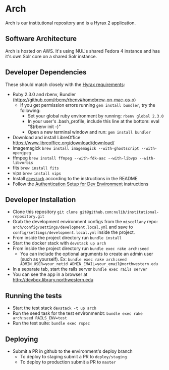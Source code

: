 # Arch
Arch is our institutional repository and is a Hyrax 2 application.

## Software Architecture
Arch is hosted on AWS. It's using NUL's shared Fedora 4 instance and has it's own Solr core on a shared Solr instance.

## Developer Dependencies

These should match closely with the [Hyrax requirements](https://github.com/projecthydra-labs/hyrax):
  * Ruby 2.3.0 and rbenv, Bundler (https://github.com/rbenv/rbenv#homebrew-on-mac-os-x)
    * If you get permission errors running `gem install bundler`, try the following:
      * Set your global ruby environment by running: `rbenv global 2.3.0`
      * In your user's .bash_profile, include this line at the bottom: eval "$(rbenv init -)"
      * Open a new terminal window and run: `gem install bundler`
  * Download and install LibreOffice https://www.libreoffice.org/download/download/
  * Imagemagick `brew install imagemagick --with-ghostscript --with-openjpeg`
  * ffmpeg `brew install ffmpeg --with-fdk-aac --with-libvpx --with-libvorbis`
  * fits `brew install fits`
  * vips `brew install vips`
  * Install [`devstack`](https://github.com/nulib/devstack) according to the instructions in the README
  * Follow the [Authentication Setup for Dev Environment](https://github.com/nulib/donut/wiki/Authentication-setup-for-dev-environment) instructions 

## Developer Installation

  * Clone this repository `git clone git@github.com:nulib/institutional-repository.git`
  * Grab the development environment configs from the `miscellany` repo: `arch/config/settings/development.local.yml` and save to `config/settings/development.local.yml` inside the project.
  * From inside the project directory run `bundle install`
  * Start the docker stack with `devstack up arch`
  * From inside the project directory run `bundle exec rake arch:seed`
     * You can include the optional arguments to create an admin user (such as yourself). Ex: `bundle exec rake arch:seed ADMIN_USER=your_netid ADMIN_EMAIL=your_email@northwestern.edu`
  * In a separate tab, start the rails server `bundle exec rails server`
  * You can see the app in a browser at http://devbox.library.northwestern.edu

  ## Running the tests

   * Start the test stack `devstack -t up arch`
   * Run the seed task for the test environmenbt: `bundle exec rake arch:seed RAILS_ENV=test`
   * Run the test suite: `bundle exec rspec`

 ## Deploying
  * Submit a PR in github to the environment's deploy branch
     * To deploy to staging submit a PR to `deploy/staging`
     * To deploy to production submit a PR to `master`
